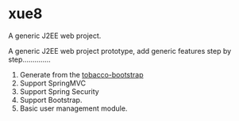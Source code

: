 xue8
====

A generic J2EE web project.

A generic J2EE web project prototype, add generic features step by step..............


1. Generate from the <a href="https://github.com/shunliz/tobacco-bootstrap/tree/us-master">tobacco-bootstrap</a>
2. Support SpringMVC
3. Support Spring Security
4. Support Bootstrap.
5. Basic user management module.
